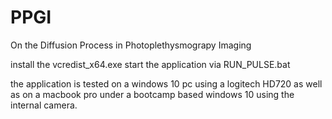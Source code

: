 # PPGI
On the Diffusion Process in Photoplethysmograpy Imaging

install the vcredist_x64.exe
start the application via RUN_PULSE.bat

the application is tested on a windows 10 pc using a logitech HD720
as well as on a macbook pro under a bootcamp based windows 10 using the
internal camera.
